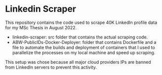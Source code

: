 # Linkedin Scraper
This repository contains the code used to scrape 40K LinkedIn profile data for my MSc Thesis in August 2022.

- linkedin-scraper: src folder that contains the actual scraping code.
- ABW-PublicIDs-Docker-Deployer: folder that contains Dockerfile and a file to automate the builds and deployment of containers that I used to parallelize the processes on my local machine and speed up scraping.

This setup was chose because all major cloud providers IPs are banned from LinkedIn servers to prevent this activity. 

